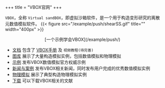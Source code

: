 +++
title = "VBOX官网"
+++

`VBOX`，全称 `Virtual sandBOX`，即虚拟沙箱软件，是一个用于构造变形研究的离散元数值模拟软件。
{{< figure src="/example/push/shearSS.gif" title=""  width="400px" >}}
<center>[一个示例学会VBOX](/example/push/)</center>

- [文档](/docs/) 包含了 [VBOX手册](https://doc.geovbox.com/) 及 `视频教程(待完善)`
- [图库](/gallery/) 展示了大量构造模拟实例，包括数值模拟和物理模拟
- [示例](/example/) 发布VBOX数值模拟官方权威示例
- [新闻与案例](/blog/) 发布VBOX相关新闻，同时发布用户完成的优秀数值模拟实例
- [物理模拟](/am/) 展示了典型构造物理模拟实例
- [下载](/download/) 可以下载VBOX相关的文献
